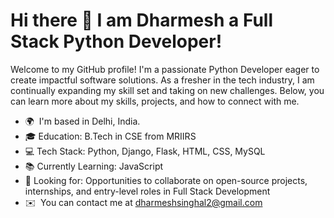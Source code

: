 Hi there 👋 I am Dharmesh a Full Stack Python Developer!
==========================

Welcome to my GitHub profile! I'm a passionate Python Developer eager to create impactful software solutions. As a fresher in the tech industry, I am continually expanding my skill set and taking on new challenges. Below, you can learn more about my skills, projects, and how to connect with me. 
- 🌍  I'm based in Delhi, India.
- 🎓 Education: B.Tech in CSE from MRIIRS
- 💻 Tech Stack: Python, Django, Flask, HTML, CSS, MySQL
- 📚 Currently Learning: JavaScript
- 🤝 Looking for: Opportunities to collaborate on open-source projects, internships, and entry-level roles in Full Stack Development
- ✉️  You can contact me at [dharmeshsinghal2@gmail.com](mailto:dharmeshsinghal2@gmail.com)
<!--
**dharmesh191312/dharmesh191312** is a ✨ _special_ ✨ repository because its `README.md` (this file) appears on your GitHub profile.

Here are some ideas to get you started:

- 🔭 I’m currently working on ...
- 🌱 I’m currently learning ...
- 👯 I’m looking to collaborate on ...
- 🤔 I’m looking for help with ...
- 💬 Ask me about ...
- 📫 How to reach me: ...
- 😄 Pronouns: ...
- ⚡ Fun fact: ...
-->
